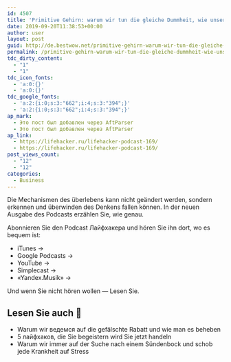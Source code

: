 ```yaml
---
id: 4507
title: 'Primitive Gehirn: warum wir tun die gleiche Dummheit, wie unsere Vorfahren'
date: 2019-09-20T11:38:53+00:00
author: user
layout: post
guid: http://de.bestwow.net/primitive-gehirn-warum-wir-tun-die-gleiche-dummheit-wie-unsere-vorfahren/
permalink: /primitive-gehirn-warum-wir-tun-die-gleiche-dummheit-wie-unsere-vorfahren/
tdc_dirty_content:
  - "1"
  - "1"
tdc_icon_fonts:
  - 'a:0:{}'
  - 'a:0:{}'
tdc_google_fonts:
  - 'a:2:{i:0;s:3:"662";i:4;s:3:"394";}'
  - 'a:2:{i:0;s:3:"662";i:4;s:3:"394";}'
ap_mark:
  - Это пост был добавлен через AftParser
  - Это пост был добавлен через AftParser
ap_link:
  - https://lifehacker.ru/lifehacker-podcast-169/
  - https://lifehacker.ru/lifehacker-podcast-169/
post_views_count:
  - "12"
  - "12"
categories:
  - Business
---
```

Die Mechanismen des überlebens kann nicht geändert werden, sondern erkennen und überwinden des Denkens fallen können. In der neuen Ausgabe des Podcasts erzählen Sie, wie genau.</p> 

Abonnieren Sie den Podcast Лайфхакера und hören Sie ihn dort, wo es bequem ist:

  * iTunes →
  * Google Podcasts →
  * YouTube →
  * Simplecast →
  * «Yandex.Musik» →

Und wenn Sie nicht hören wollen — Lesen Sie.

<div>
  <h2 class="read-also__title">
    <span>Lesen Sie auch</span> <span>🧐 </span>
  </h2>
  
  <ul class="read-also__list">
    <li>
      Warum wir ведемся auf die gefälschte Rabatt und wie man es beheben
    </li>
    <li>
      5 лайфхаков, die Sie begeistern wird Sie jetzt handeln
    </li>
    <li>
      Warum wir immer auf der Suche nach einem Sündenbock und schob jede Krankheit auf Stress
    </li>
  </ul>
</div>